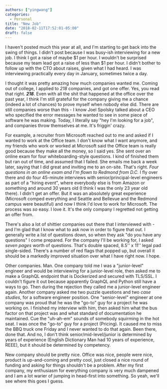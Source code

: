 ```yaml
---
authors: ["yingwang"]
categories:
  - Personal
title: "New Job"
date: "2018-02-11T17:52:01-05:00"
draft: false
---
```


I haven't posted much this year at all, and I'm starting to get back into the swing of things. I didn't post because I was busy-ish interviewing for a new job. I think I got a raise of maybe \$1 per hour. I wouldn't be surprised because my team lead got a raise of less than \$1 per hour. I didn't bother to follow up with the CTO about raises, given what I had heard. I was interviewing practically every day in January, sometimes twice a day.

I thought it was pretty amazing how much companies wanted me. Coming out of college, I applied to *218* companies, and got one offer. Yes, you read that right. ***218***. Even with all the shit that happened at the office over the past year, I think I'm still grateful for the company giving me a chance (indeed a lot of chances) to prove myself when nobody else did. There are still companies worse than this - I know Joel Spolsky talked about a CEO who specified the error messages he wanted to see in some piece of software he was making. Today, I literally say "hey I'm looking for a job", and companies throw themselves at me. It's friggin' crazy.

For example, a recruiter from Microsoft reached out to me and asked if I wanted to work at the Office team. I don't know what I want anymore, and my friends who work or worked at Microsoft said the Office team is really good because they make all the money, so I said yes. She sent over an online exam for four whiteboarding-style questions. I kind of finished them but ran out of time, and assumed that I failed. She emails me back a week later, saying that I did great and inviting me to an on-site. That's right. *Four questions in an online exam and I'm flown to Redmond from D.C.* I fly over there and do four 45-minute interviews with senior/principal-level engineers as part of a "hiring event", where everybody else is from Amazon or something and around 30 years old (I think I was the only 23 year old there). I didn't get an offer. But it was an absolutely great experience (Microsoft comped everything and Seattle and Bellevue and the Redmond campus were beautiful) and now I think I'd love to work for Microsoft. The process was *so* easy. I love it. It's the only company I regretted not getting an offer from.

There's also a lot of shittier companies out there that I interviewed with - and I'm glad that I know what to ask now in order to figure that out. I generally write a list of questions down, so when they ask "do you have any questions" I come prepared. For the company I'll be working for, I asked *seven pages* worth of questions. That's double spaced, 8.5'' x 11'' legal pad single-sided. There's a number of red flags that popped up, but overall it should be a markedly improved situation over what I have right now. I hope.

Other companies. Man. One company told me I was a "junior-level" engineer and would be interviewing for a junior-level role, then asked me to make a GraphQL endpoint that is Dockerized and secured with TLS/SSL. I couldn't figure it out because apparently GraphQL and Python still have a ways to go. Then during the rejection they called me a junior-level engineer again. Another company asked me two puzzle questions and two *case studies*, for a software engineer position. One "senior-level" engineer at one company was proud that he was the "go-to" guy for a project he was working on. I finished my interview with him, then asked him what the bus factor on that project was and what standard of documentation he maintained. Cue the "uh-ah-em" sounds of somebody squirming in the hot seat. I was once the "go-to" guy for a project (Pricing). It caused me to miss the BBQ truck one Friday and I never wanted to do that again. Been there, done that. And no, I don't think senior/mid-level/junior is determined by years of experience (English Dictionary Man had 10 years of experience, REEE), but it should be determined by competency.

New company should be pretty nice. Office was nice, people were nice, product is up-and-coming and pretty cool, just closed a nice round of funding and asking for things shouldn't be a problem. After my first company, my enthusiasm for everything company is very much dampened and I am a lot warier of jumping in head-first into something. So yeah, we'll see where this goes I guess.
